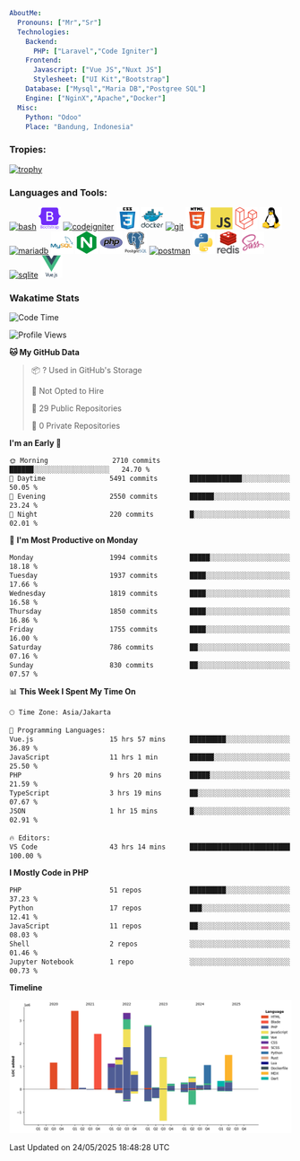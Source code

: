 ```yaml
AboutMe:
  Pronouns: ["Mr","Sr"]
  Technologies:
    Backend:
      PHP: ["Laravel","Code Igniter"]
    Frontend:
      Javascript: ["Vue JS","Nuxt JS"]
      Stylesheet: ["UI Kit","Bootstrap"]
    Database: ["Mysql","Maria DB","Postgree SQL"]
    Engine: ["NginX","Apache","Docker"]
  Misc:
    Python: "Odoo"
    Place: "Bandung, Indonesia"
```
### Tropies:

[![trophy](https://github-profile-trophy.vercel.app/?username=vheins&rank=-C,-B)](https://github.com/vheins)

### Languages and Tools:

[<img src="https://www.vectorlogo.zone/logos/gnu_bash/gnu_bash-icon.svg" alt="bash" width="40" height="40"/>](https://www.gnu.org/software/bash/)
[<img src="https://raw.githubusercontent.com/devicons/devicon/master/icons/bootstrap/bootstrap-plain-wordmark.svg" alt="bootstrap" width="40" height="40"/>](https://getbootstrap.com)
[<img src="https://cdn.worldvectorlogo.com/logos/codeigniter.svg" alt="codeigniter" width="40" height="40"/>](https://codeigniter.com)
[<img src="https://raw.githubusercontent.com/devicons/devicon/master/icons/css3/css3-original-wordmark.svg" alt="css3" width="40" height="40"/>](https://www.w3schools.com/css/)
[<img src="https://raw.githubusercontent.com/devicons/devicon/master/icons/docker/docker-original-wordmark.svg" alt="docker" width="40" height="40"/>](https://www.docker.com/)
[<img src="https://www.vectorlogo.zone/logos/git-scm/git-scm-icon.svg" alt="git" width="40" height="40"/>](https://git-scm.com/)
[<img src="https://raw.githubusercontent.com/devicons/devicon/master/icons/html5/html5-original-wordmark.svg" alt="html5" width="40" height="40"/>](https://www.w3.org/html/)
[<img src="https://raw.githubusercontent.com/devicons/devicon/master/icons/javascript/javascript-original.svg" alt="javascript" width="40" height="40"/>](https://developer.mozilla.org/en-US/docs/Web/JavaScript)
[<img src="https://raw.githubusercontent.com/devicons/devicon/master/icons/laravel/laravel-original.svg" alt="laravel" width="40" height="40"/>](https://laravel.com/)
[<img src="https://raw.githubusercontent.com/devicons/devicon/master/icons/linux/linux-original.svg" alt="linux" width="40" height="40"/>](https://www.linux.org/)
[<img src="https://www.vectorlogo.zone/logos/mariadb/mariadb-icon.svg" alt="mariadb" width="40" height="40"/>](https://mariadb.org/)
[<img src="https://raw.githubusercontent.com/devicons/devicon/master/icons/mysql/mysql-original-wordmark.svg" alt="mysql" width="40" height="40"/>](https://www.mysql.com/)
[<img src="https://raw.githubusercontent.com/devicons/devicon/master/icons/nginx/nginx-original.svg" alt="nginx" width="40" height="40"/>](https://www.nginx.com)
[<img src="https://raw.githubusercontent.com/devicons/devicon/master/icons/php/php-original.svg" alt="php" width="40" height="40"/>](https://www.php.net)
[<img src="https://raw.githubusercontent.com/devicons/devicon/master/icons/postgresql/postgresql-original-wordmark.svg" alt="postgresql" width="40" height="40"/>](https://www.postgresql.org)
[<img src="https://www.vectorlogo.zone/logos/getpostman/getpostman-icon.svg" alt="postman" width="40" height="40"/>](https://postman.com)
[<img src="https://raw.githubusercontent.com/devicons/devicon/master/icons/python/python-original.svg" alt="python" width="40" height="40"/>](https://www.python.org)
[<img src="https://raw.githubusercontent.com/devicons/devicon/master/icons/redis/redis-original-wordmark.svg" alt="redis" width="40" height="40"/>](https://redis.io)
[<img src="https://raw.githubusercontent.com/devicons/devicon/master/icons/sass/sass-original.svg" alt="sass" width="40" height="40"/>](https://sass-lang.com)
[<img src="https://www.vectorlogo.zone/logos/sqlite/sqlite-icon.svg" alt="sqlite" width="40" height="40"/>](https://www.sqlite.org/)
[<img src="https://raw.githubusercontent.com/devicons/devicon/master/icons/vuejs/vuejs-original-wordmark.svg" alt="vuejs" width="40" height="40"/>](https://vuejs.org/)

### Wakatime Stats

<!--START_SECTION:waka-->
![Code Time](http://img.shields.io/badge/Code%20Time-2%2C761%20hrs%204%20mins-blue)

![Profile Views](http://img.shields.io/badge/Profile%20Views-0-blue)

**🐱 My GitHub Data** 

> 📦 ? Used in GitHub's Storage 
 > 
> 🚫 Not Opted to Hire
 > 
> 📜 29 Public Repositories 
 > 
> 🔑 0 Private Repositories 
 > 
**I'm an Early 🐤** 

```text
🌞 Morning                2710 commits        ██████░░░░░░░░░░░░░░░░░░░   24.70 % 
🌆 Daytime                5491 commits        █████████████░░░░░░░░░░░░   50.05 % 
🌃 Evening                2550 commits        ██████░░░░░░░░░░░░░░░░░░░   23.24 % 
🌙 Night                  220 commits         █░░░░░░░░░░░░░░░░░░░░░░░░   02.01 % 
```
📅 **I'm Most Productive on Monday** 

```text
Monday                   1994 commits        █████░░░░░░░░░░░░░░░░░░░░   18.18 % 
Tuesday                  1937 commits        ████░░░░░░░░░░░░░░░░░░░░░   17.66 % 
Wednesday                1819 commits        ████░░░░░░░░░░░░░░░░░░░░░   16.58 % 
Thursday                 1850 commits        ████░░░░░░░░░░░░░░░░░░░░░   16.86 % 
Friday                   1755 commits        ████░░░░░░░░░░░░░░░░░░░░░   16.00 % 
Saturday                 786 commits         ██░░░░░░░░░░░░░░░░░░░░░░░   07.16 % 
Sunday                   830 commits         ██░░░░░░░░░░░░░░░░░░░░░░░   07.57 % 
```


📊 **This Week I Spent My Time On** 

```text
🕑︎ Time Zone: Asia/Jakarta

💬 Programming Languages: 
Vue.js                   15 hrs 57 mins      █████████░░░░░░░░░░░░░░░░   36.89 % 
JavaScript               11 hrs 1 min        ██████░░░░░░░░░░░░░░░░░░░   25.50 % 
PHP                      9 hrs 20 mins       █████░░░░░░░░░░░░░░░░░░░░   21.59 % 
TypeScript               3 hrs 19 mins       ██░░░░░░░░░░░░░░░░░░░░░░░   07.67 % 
JSON                     1 hr 15 mins        █░░░░░░░░░░░░░░░░░░░░░░░░   02.91 % 

🔥 Editors: 
VS Code                  43 hrs 14 mins      █████████████████████████   100.00 % 
```

**I Mostly Code in PHP** 

```text
PHP                      51 repos            █████████░░░░░░░░░░░░░░░░   37.23 % 
Python                   17 repos            ███░░░░░░░░░░░░░░░░░░░░░░   12.41 % 
JavaScript               11 repos            ██░░░░░░░░░░░░░░░░░░░░░░░   08.03 % 
Shell                    2 repos             ░░░░░░░░░░░░░░░░░░░░░░░░░   01.46 % 
Jupyter Notebook         1 repo              ░░░░░░░░░░░░░░░░░░░░░░░░░   00.73 % 
```



**Timeline**

![Lines of Code chart](https://raw.githubusercontent.com/vheins/vheins/main/assets/bar_graph.png)


 Last Updated on 24/05/2025 18:48:28 UTC
<!--END_SECTION:waka-->
